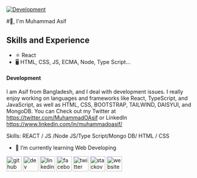 [![Development ](https://i.ibb.co/4MWkPWS/React-Development.png)](https://github.com/MuhammadOAsif/MuhammadOAsif/blob/main/_React%20Development.png)

#👋, I'm Muhammad Asif

## Skills and Experience 

* ⚛ React
* 🖥 HTML, CSS, JS, ECMA, Node, Type Script...  

#### Development 


I am Asif from Bangladesh, and I deal with development issues. I really enjoy working on languages and frameworks like React, TypeScript, and JavaScript, as well as HTML, CSS, BOOTSTRAP, TAILWIND, DAISYUI, and MongoDB. You can Check out my 
Twitter at https://twitter.com/MuhammadOAsif 
or 
LinkedIn https://www.linkedin.com/in/muhammadoasif/

Skills: REACT / JS /Node JS/Type Script/Mongo DB/ HTML / CSS

- 🌱 I’m currently learning Web Developing 

[<img src='https://cdn.jsdelivr.net/npm/simple-icons@3.0.1/icons/github.svg' alt='github' height='40'>](https://github.com/https://github.com/MuhammadOAsif)  [<img src='https://cdn.jsdelivr.net/npm/simple-icons@3.0.1/icons/dev-dot-to.svg' alt='dev' height='40'>](https://dev.to/https://dev.to/muhammadoasif)  [<img src='https://cdn.jsdelivr.net/npm/simple-icons@3.0.1/icons/linkedin.svg' alt='linkedin' height='40'>](https://www.linkedin.com/in/https://www.linkedin.com/in/muhammadoasif//)  [<img src='https://cdn.jsdelivr.net/npm/simple-icons@3.0.1/icons/facebook.svg' alt='facebook' height='40'>](https://www.facebook.com/https://www.facebook.com/Muhammad0Asif/)  [<img src='https://cdn.jsdelivr.net/npm/simple-icons@3.0.1/icons/twitter.svg' alt='twitter' height='40'>](https://twitter.com/https://twitter.com/MuhammadOAsif)  [<img src='https://cdn.jsdelivr.net/npm/simple-icons@3.0.1/icons/stackoverflow.svg' alt='stackoverflow' height='40'>](https://stackoverflow.com/users/https://stackoverflow.com/users/18125131/muhammad-asif)  [<img src='https://cdn.jsdelivr.net/npm/simple-icons@3.0.1/icons/icloud.svg' alt='website' height='40'>](https://goodies-fed4a.web.app/)  

